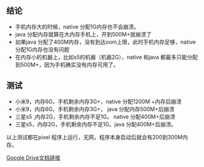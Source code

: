 ## 结论

* 手机内存大的时候，native 分配1G内存也不会崩溃。
* java 分配内存就算在大内存手机上，开到500M+就崩溃了
* 如果java 分配了400M内存，没有到达oom上限，此时手机内存足够，native分配1G内存也没有问题
* 在内存小的机器上，比如s5的机器（机器2G），native 和java 都最多只能分配到500M+，因为手机确实没有内存可用了。

## 测试

* 小米9，内存6G，手机剩余内存3G+，native 分配1200M +内存后崩溃
* 小米9，内存6G，手机剩余内存3G+， java 分配内存500M+后崩溃
* 三星s5 ,内存2G，手机剩余内存不足1G， native 分配400M+后崩溃
* 三星s5，内存2G，手机剩余内存不足1G，java 分配400M+后崩溃。

以上测试都在pixel 程序上运行，无网，程序本身启动后就会有200到300M内存。

[Google Drive文档链接](https://drive.google.com/file/d/1HMz7kbVgqVK-hfDxznmddhrxrVratHAq/view?usp=sharing)